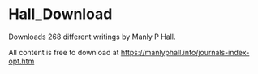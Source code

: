 # Hall_Download
Downloads 268 different writings by Manly P Hall.

All content is free to download at https://manlyphall.info/journals-index-opt.htm
